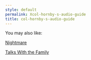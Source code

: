 ```yaml
---
style: default
permalink: Xcol-hornby-s-audio-guide
title: col-hornby-s-audio-guide
---
```

You may also like:

[Nightmare](http://scp-wiki.net/nightmare)

[Talks With the Family](http://scp-wiki.net/talks-with-the-family)
